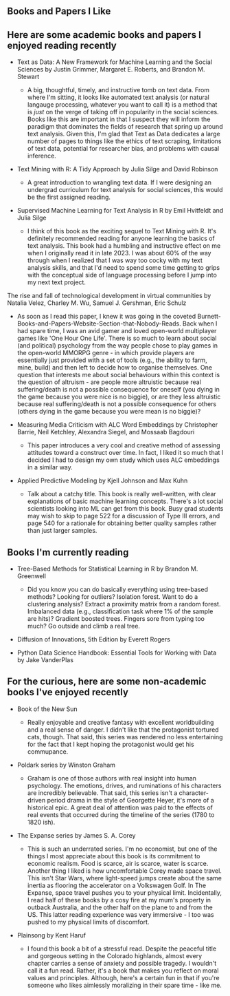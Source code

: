 ## Books and Papers I Like

## Here are some academic books and papers I enjoyed reading recently

* Text as Data: A New Framework for Machine Learning and the Social Sciences by Justin Grimmer,  Margaret E. Roberts, and Brandon M. Stewart
  - A big, thoughtful, timely, and instructive tomb on text data. From where I'm sitting, it looks like automated text analysis (or natural langauge processing, whatever you want to call it) is a method that is *just* on the verge of taking off in popularity in the social sciences. Books like this are important in that I suspect they will inform the paradigm that dominates the fields of research that spring up around text analysis. Given this, I'm glad that Text as Data dedicates a large number of pages to things like the ethics of text scraping, limitations of text data, potential for researcher bias, and problems with causal inference.


* Text Mining with R: A Tidy Approach by Julia Silge and David Robinson
  - A great introduction to wrangling text data. If I were designing an undergrad curriculum for text analysis for social sciences, this would be the first assigned reading. 


* Supervised Machine Learning for Text Analysis in R by Emil Hvitfeldt and Julia Silge
  - I think of this book as the exciting sequel to Text Mining with R. It's definitely recommended reading for anyone learning the basics of text analysis. This book had a humbling and instructive effect on me when I originally read it in late 2023. I was about 60% of the way through when I realized that I was way too cocky with my text analysis skills, and that I'd need to spend some time getting to grips with the conceptual side of language processing before I jump into my next text project.


The rise and fall of technological development in virtual communities by Natalia Velez, Charley M. Wu, Samuel J. Gershman, Eric Schulz
 - As soon as I read this paper, I knew it was going in the coveted Burnett-Books-and-Papers-Website-Section-that-Nobody-Reads. Back when I had spare time, I was an avid gamer and loved open-world multiplayer games like 'One Hour One Life'. There is so much to learn about social (and political) psychology from the way people chose to play games in the open-world MMORPG genre - in which provide players are essentially just provided with a set of tools (e.g., the ability to farm, mine, build) and then left to decide how to organise themselves. One question that interests me about social behaviours within this context is the question of altruism - are people more altruistic because real suffering/death is not a possible consequence for oneself (you dying in the game because you were nice is no biggie), or are they less altruistic because real suffering/death is not a possible consequence for others (others dying in the game because you were mean is no biggie)?

 
* Measuring Media Criticism with ALC Word Embeddings by Christopher Barrie, Neil Ketchley, Alexandra Siegel, and Mossaab Bagdouri
  - This paper introduces a very cool and creative method of assessing attitudes toward a construct over time. In fact, I liked it so much that I decided I had to design my own study which uses ALC embeddings in a similar way.


* Applied Predictive Modeling by Kjell Johnson and Max Kuhn
  - Talk about a catchy title. This book is really well-written, with clear explanations of basic machine learning concepts. There's a lot social scientists looking into ML can get from this book. Busy grad students may wish to skip to page 522 for a discussion of Type III errors, and page 540 for a rationale for obtaining better quality samples rather than just larger samples. 


## Books I'm currently reading

* Tree-Based Methods for Statistical Learning in R by Brandon M. Greenwell
  - Did you know you can do basically everything using tree-based methods? Looking for outliers? Isolation forest. Want to do a clustering analysis? Extract a proximity matrix from a random forest. Imbalanced data (e.g., classification task where 1% of the sample are hits)? Gradient boosted trees. Fingers sore from typing too much? Go outside and climb a real tree. 
    
* Diffusion of Innovations, 5th Edition by Everett Rogers

* Python Data Science Handbook: Essential Tools for Working with Data by Jake VanderPlas


## For the curious, here are some non-academic books I've enjoyed recently

* Book of the New Sun
  - Really enjoyable and creative fantasy with excellent worldbuilding and a real sense of danger. I didn't like that the protagonist tortured cats, though. That said, this series was rendered no less entertaining for the fact that I kept hoping the protagonist would get his commupance.


* Poldark series by Winston Graham
  - Graham is one of those authors with real insight into human psychology. The emotions, drives, and ruminations of his characters are incredibly believable. That said, this series isn't a character-driven period drama in the style of Georgette Heyer, it's more of a historical epic. A great deal of attention was paid to the effects of real events that occurred during the timeline of the series (1780 to 1820 ish).

 
* The Expanse series by James S. A. Corey
  - This is such an underrated series. I'm no economist, but one of the things I most appreciate about this book is its commitment to economic realism. Food is scarce, air is scarce, water is scarce. Another thing I liked is how uncomfortable Corey made space travel. This isn't Star Wars, where light-speed jumps create about the same inertia as flooring the accelerator on a Volkswagen Golf. In The Expanse, space travel pushes you to your physical limit. Incidentally, I read half of these books by a cosy fire at my mum's property in outback Australia, and the other half on the plane to and from the US. This latter reading experience was very immersive - I too was pushed to my physical limits of discomfort. 


* Plainsong by Kent Haruf
  - I found this book a bit of a stressful read. Despite the peaceful title and gorgeous setting in the Colorado highlands, almost every chapter carries a sense of anxiety and possible tragedy. I wouldn't call it a fun read. Rather, it's a book that makes you reflect on moral values and principles. Although, here's a certain fun in that if you're someone who likes aimlessly moralizing in their spare time - like me. 

